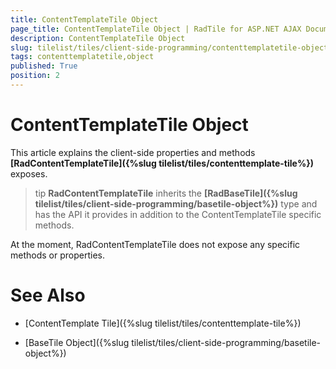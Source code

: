 ```yaml
---
title: ContentTemplateTile Object
page_title: ContentTemplateTile Object | RadTile for ASP.NET AJAX Documentation
description: ContentTemplateTile Object
slug: tilelist/tiles/client-side-programming/contenttemplatetile-object
tags: contenttemplatetile,object
published: True
position: 2
---
```


# ContentTemplateTile Object




This article explains the client-side properties and methods **[RadContentTemplateTile]({%slug tilelist/tiles/contenttemplate-tile%})** exposes.

>tip  **RadContentTemplateTile** inherits the **[RadBaseTile]({%slug tilelist/tiles/client-side-programming/basetile-object%})** type and has the API it provides in addition to the ContentTemplateTile specific methods.
>


At the moment, RadContentTemplateTile does not expose any specific methods or properties.

# See Also

 * [ContentTemplate Tile]({%slug tilelist/tiles/contenttemplate-tile%})

 * [BaseTile Object]({%slug tilelist/tiles/client-side-programming/basetile-object%})
